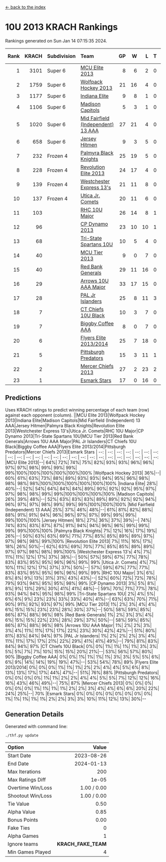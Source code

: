 [<- back to the index](readme.md)
# 10U 2013 KRACH Rankings
Rankings generated on Sun Jan 14 07:15:35 2024.

Rank|KRACH|Subdivision|Team|GP|W|L|T|OTW|OTL|SoS|Exp Wins|Win Diff
---:|---:|:---|:---|---:|---:|---:|---:|---:|---:|---:|---:|---:
1|3101|Super 6|[MCU Elite 2013](https://gamesheetstats.com/seasons/3664/teams/140889/schedule)|8|6|2|0|0|0|1075|6.9|0.0
2|1759|Super 6|[Wolfpack Hockey 2013](https://gamesheetstats.com/seasons/3664/teams/140894/schedule)|21|16|4|0|0|1|847|16.9|0.0
3|1177|Super 6|[Indiana Elite](https://gamesheetstats.com/seasons/3664/teams/144358/schedule)|9|8|1|0|0|0|245|8.8|-0.0
4|1106|Super 6|[Madison Capitols](https://gamesheetstats.com/seasons/3664/teams/162460/schedule)|5|3|1|0|1|0|416|4.8|-0.0
5|1020|Super 6|[Mid Fairfield (Independent) 13 AAA](https://gamesheetstats.com/seasons/3664/teams/140891/schedule)|27|21|4|0|2|0|295|23.9|0.0
6|658|Super 6|[Jersey Hitmen](https://gamesheetstats.com/seasons/3664/teams/140893/schedule)|9|3|5|0|0|1|1810|3.9|0.0
7|232|Frozen 4|[Palmyra Black Knights](https://gamesheetstats.com/seasons/3664/teams/140906/schedule)|25|19|5|0|0|1|301|19.9|0.0
8|228|Frozen 4|[Revolution Elite 2013](https://gamesheetstats.com/seasons/3664/teams/140904/schedule)|24|17|4|0|2|1|184|19.9|0.0
9|139|Frozen 4|[Westchester Express 13's](https://gamesheetstats.com/seasons/3664/teams/140899/schedule)|21|11|8|0|0|2|422|11.9|0.0
10|137|Frozen 4|[Utica Jr. Comets](https://gamesheetstats.com/seasons/3664/teams/140900/schedule)|20|11|6|0|3|0|68|14.9|0.0
11|103||[RHC 10U Major](https://gamesheetstats.com/seasons/3664/teams/140895/schedule)|26|14|8|1|1|2|218|16.4|0.0
12|96||[CP Dynamo 2013](https://gamesheetstats.com/seasons/3664/teams/140901/schedule)|23|10|10|1|1|1|304|12.4|0.0
13|68||[Tri-State Spartans 10U](https://gamesheetstats.com/seasons/3664/teams/144359/schedule)|10|5|4|0|0|1|525|5.8|-0.0
14|40||[MCU Tier 2013](https://gamesheetstats.com/seasons/3664/teams/140890/schedule)|9|0|7|0|2|0|469|2.9|0.0
15|40||[Red Bank Generals](https://gamesheetstats.com/seasons/3664/teams/140896/schedule)|29|11|16|0|0|2|277|11.9|0.0
16|29||[Arrows 10U AAA Major](https://gamesheetstats.com/seasons/3664/teams/140902/schedule)|33|17|15|0|0|1|119|17.9|0.0
17|28||[PAL Jr Islanders](https://gamesheetstats.com/seasons/3664/teams/140903/schedule)|25|8|11|3|2|1|106|12.4|0.0
18|7||[CT Chiefs 10U Black](https://gamesheetstats.com/seasons/3664/teams/140892/schedule)|10|3|7|0|0|0|42|3.9|0.0
19|7||[Biggby Coffee AAA](https://gamesheetstats.com/seasons/3664/teams/144357/schedule)|8|0|7|0|1|0|538|1.8|-0.0
20|6||[Flyers Elite 2013/2014](https://gamesheetstats.com/seasons/3664/teams/140898/schedule)|25|7|18|0|0|0|58|7.9|0.0
21|5||[Pittsburgh Predators](https://gamesheetstats.com/seasons/3664/teams/140907/schedule)|15|3|11|1|0|0|154|4.4|0.0
22|2||[Mercer Chiefs 2013](https://gamesheetstats.com/seasons/3664/teams/140897/schedule)|27|2|23|2|0|0|114|3.9|0.0
23|1||[Esmark Stars](https://gamesheetstats.com/seasons/3664/teams/140905/schedule)|17|0|16|0|0|1|125|0.8|-0.0

## Predictions
Uses KRACH ratings to predict winning percentage of each team (row) against each opponent (column).
||MCU Elite 2013|Wolfpack Hockey 2013|Indiana Elite|Madison Capitols|Mid Fairfield (Independent) 13 AAA|Jersey Hitmen|Palmyra Black Knights|Revolution Elite 2013|Westchester Express 13's|Utica Jr. Comets|RHC 10U Major|CP Dynamo 2013|Tri-State Spartans 10U|MCU Tier 2013|Red Bank Generals|Arrows 10U AAA Major|PAL Jr Islanders|CT Chiefs 10U Black|Biggby Coffee AAA|Flyers Elite 2013/2014|Pittsburgh Predators|Mercer Chiefs 2013|Esmark Stars
| --: | --: | --: | --: | --: | --: | --: | --: | --: | --: | --: | --: | --: | --: | --: | --: | --: | --: | --: | --: | --: | --: | --: | --: 
|MCU Elite 2013|--| 64%| 72%| 74%| 75%| 82%| 93%| 93%| 96%| 96%| 97%| 97%| 98%| 99%| 99%| 99%| 99%|100%|100%|100%|100%|100%|100%
|Wolfpack Hockey 2013| 36%|--| 60%| 61%| 63%| 73%| 88%| 89%| 93%| 93%| 94%| 95%| 96%| 98%| 98%| 98%| 98%|100%|100%|100%|100%|100%|100%
|Indiana Elite| 28%| 40%|--| 52%| 54%| 64%| 84%| 84%| 89%| 90%| 92%| 92%| 95%| 97%| 97%| 98%| 98%| 99%| 99%|100%|100%|100%|100%
|Madison Capitols| 26%| 39%| 48%|--| 52%| 63%| 83%| 83%| 89%| 89%| 92%| 92%| 94%| 96%| 97%| 97%| 98%| 99%| 99%| 99%|100%|100%|100%
|Mid Fairfield (Independent) 13 AAA| 25%| 37%| 46%| 48%|--| 61%| 81%| 82%| 88%| 88%| 91%| 91%| 94%| 96%| 96%| 97%| 97%| 99%| 99%| 99%| 99%|100%|100%
|Jersey Hitmen| 18%| 27%| 36%| 37%| 39%|--| 74%| 74%| 83%| 83%| 87%| 87%| 91%| 94%| 94%| 96%| 96%| 99%| 99%| 99%| 99%|100%|100%
|Palmyra Black Knights|  7%| 12%| 16%| 17%| 19%| 26%|--| 50%| 63%| 63%| 69%| 71%| 77%| 85%| 85%| 89%| 89%| 97%| 97%| 98%| 98%| 99%|100%
|Revolution Elite 2013|  7%| 11%| 16%| 17%| 18%| 26%| 50%|--| 62%| 63%| 69%| 70%| 77%| 85%| 85%| 89%| 89%| 97%| 97%| 98%| 98%| 99%|100%
|Westchester Express 13's|  4%|  7%| 11%| 11%| 12%| 17%| 37%| 38%|--| 50%| 57%| 59%| 67%| 77%| 78%| 83%| 83%| 95%| 95%| 96%| 96%| 99%| 99%
|Utica Jr. Comets|  4%|  7%| 10%| 11%| 12%| 17%| 37%| 37%| 50%|--| 57%| 59%| 67%| 77%| 77%| 83%| 83%| 95%| 95%| 96%| 96%| 99%| 99%
|RHC 10U Major|  3%|  6%|  8%|  8%|  9%| 13%| 31%| 31%| 43%| 43%|--| 52%| 60%| 72%| 72%| 78%| 79%| 93%| 94%| 95%| 95%| 98%| 99%
|CP Dynamo 2013|  3%|  5%|  8%|  8%|  9%| 13%| 29%| 30%| 41%| 41%| 48%|--| 59%| 70%| 71%| 77%| 78%| 93%| 94%| 94%| 95%| 98%| 99%
|Tri-State Spartans 10U|  2%|  4%|  5%|  6%|  6%|  9%| 23%| 23%| 33%| 33%| 40%| 41%|--| 63%| 63%| 70%| 71%| 90%| 91%| 92%| 93%| 97%| 99%
|MCU Tier 2013|  1%|  2%|  3%|  4%|  4%|  6%| 15%| 15%| 23%| 23%| 28%| 30%| 37%|--| 50%| 58%| 59%| 85%| 86%| 87%| 88%| 96%| 98%
|Red Bank Generals|  1%|  2%|  3%|  3%|  4%|  6%| 15%| 15%| 22%| 23%| 28%| 29%| 37%| 50%|--| 58%| 59%| 85%| 86%| 87%| 88%| 96%| 98%
|Arrows 10U AAA Major|  1%|  2%|  2%|  3%|  3%|  4%| 11%| 11%| 17%| 17%| 22%| 23%| 30%| 42%| 42%|--| 51%| 80%| 81%| 83%| 84%| 94%| 97%
|PAL Jr Islanders|  1%|  2%|  2%|  2%|  3%|  4%| 11%| 11%| 17%| 17%| 21%| 22%| 29%| 41%| 41%| 49%|--| 79%| 81%| 83%| 84%| 94%| 97%
|CT Chiefs 10U Black|  0%|  0%|  1%|  1%|  1%|  1%|  3%|  3%|  5%|  5%|  7%|  7%| 10%| 15%| 15%| 20%| 21%|--| 53%| 56%| 57%| 80%| 90%
|Biggby Coffee AAA|  0%|  0%|  1%|  1%|  1%|  1%|  3%|  3%|  5%|  5%|  6%|  6%|  9%| 14%| 14%| 19%| 19%| 47%|--| 53%| 54%| 78%| 89%
|Flyers Elite 2013/2014|  0%|  0%|  0%|  1%|  1%|  1%|  2%|  2%|  4%|  4%|  5%|  6%|  8%| 13%| 13%| 17%| 17%| 44%| 47%|--| 51%| 76%| 88%
|Pittsburgh Predators|  0%|  0%|  0%|  0%|  1%|  1%|  2%|  2%|  4%|  4%|  5%|  5%|  7%| 12%| 12%| 16%| 16%| 43%| 46%| 49%|--| 75%| 87%
|Mercer Chiefs 2013|  0%|  0%|  0%|  0%|  0%|  0%|  1%|  1%|  1%|  1%|  2%|  2%|  3%|  4%|  4%|  6%|  6%| 20%| 22%| 24%| 25%|--| 70%
|Esmark Stars|  0%|  0%|  0%|  0%|  0%|  0%|  0%|  0%|  1%|  1%|  1%|  1%|  1%|  2%|  2%|  3%|  3%| 10%| 11%| 12%| 13%| 30%|--

## Generation Details

Generated with command line:
```
./thf.py update
```

| Option | Value |
| :----- | ----: |
| Start Date | 2023-08-26 |
| End Date | 2024-01-13 |
| Max Iterations | 200 |
| Max Ratings Diff | 1e-05 |
| Overtime Win/Loss | 1.00 / 0.00 |
| Shootout Win/Loss | 1.00 / 0.00 |
| Tie Value | 0.50 |
| Alpha Value | 0.85 |
| Bonus Points | 0.00 |
| Fake Ties | 0 |
| Alpha Games | 1 |
| Ignore teams | __KRACH_FAKE_TEAM__ |
| Min Games Played | 4 |

